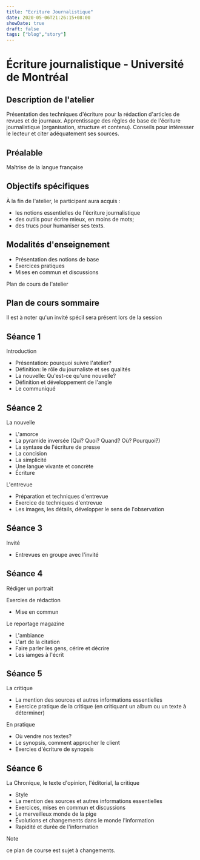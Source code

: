 ```yaml
---
title: "Ecriture Journalistique"
date: 2020-05-06T21:26:15+08:00
showDate: true
draft: false
tags: ["blog","story"]
---
```



# Écriture journalistique - Université de Montréal

## Description de l'atelier

Présentation des techniques d'écriture pour la rédaction d'articles de revues et de journaux. Apprentissage des règles de base de l'écriture journalistique (organisation, structure et contenu). Conseils pour intéresser le lecteur et citer adéquatement ses sources. 

## Préalable

Maîtrise de la langue française

## Objectifs spécifiques

À la fin de l'atelier, le participant aura acquis :

- les notions essentielles de l'écriture journalistique
- des outils pour écrire mieux, en moins de mots;
- des trucs pour humaniser ses texts.

## Modalités d'enseignement

- Présentation des notions de base
- Exercices pratiques
- Mises en commun et discussions

Plan de cours de l'atelier

## Plan de cours sommaire

Il est à noter qu'un invité spécil sera présent lors de la session

## Séance 1

Introduction

- Présentation: pourquoi suivre l'atelier?
- Définition: le rôle du journaliste et ses qualités
- La nouvelle: Qu'est-ce qu'une nouvelle?
- Définition et développement de l'angle
- Le communiqué

## Séance 2

La nouvelle

- L'amorce
- La pyramide inversée (Qui? Quoi? Quand? Où? Pourquoi?)
- La syntaxe de l'écriture de presse
- La concision
- La simplicité
- Une langue vivante et concrète
- Écriture

L'entrevue

- Préparation et techniques d'entrevue 
- Exercice de techniques d'entrevue
- Les images, les détails, développer le sens de l'observation

## Séance 3

Invité

- Entrevues en groupe avec l'invité

## Séance 4

Rédiger un portrait

Exercies de rédaction

- Mise en commun

Le reportage magazine

- L'ambiance
- L'art de la citation
- Faire parler les gens, cérire et décrire
- Les iamges à l'écrit

## Séance 5

La critique

- La mention des sources et autres informations essentielles
- Exercice pratique de la critique (en  critiquant un album ou un texte à déterminer)

En pratique

- Où vendre nos textes?
- Le synopsis, comment approcher le client 
- Exercies d'écriture de synopsis

## Séance 6

La Chronique, le texte d'opinion, l'éditorial, la critique

- Style
- La mention des sources et autres informations essentielles
- Exercices, mises en commun et discussions
- Le merveilleux monde de la pige
- Évolutions et changements dans le monde l'information
- Rapidité et durée de l'information 

Note

ce plan de course est sujet à changements.


